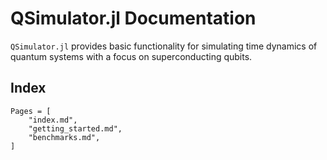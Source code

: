# QSimulator.jl Documentation

`QSimulator.jl` provides basic functionality for simulating time dynamics of quantum systems with a focus on superconducting qubits.

## Index

```@contents
Pages = [
    "index.md",
    "getting_started.md",
    "benchmarks.md",
]
```




